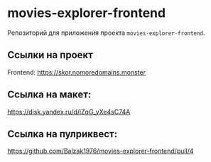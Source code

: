 # movies-explorer-frontend
Репозиторий для приложения проекта `movies-explorer-frontend`.

## Ссылки на проект

Frontend: https://skor.nomoredomains.monster

## Ссылка на макет:
 https://disk.yandex.ru/d/iZqG_yXe4sC74A

## Ссылка на пулриквест:
 https://github.com/Balzak1976/movies-explorer-frontend/pull/4
